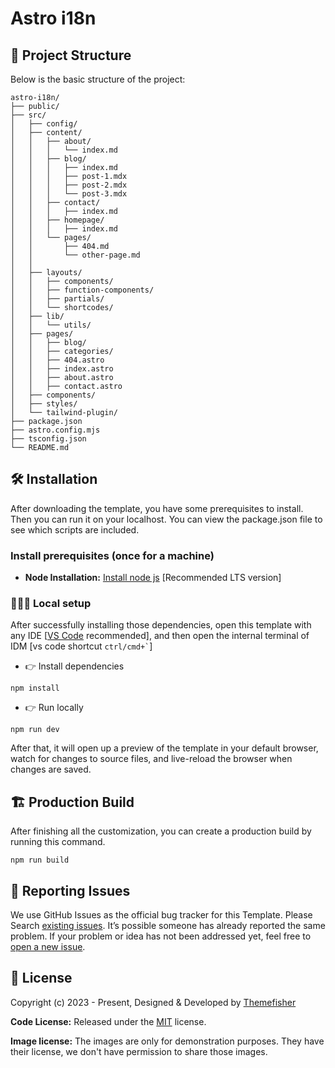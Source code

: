 # Astro i18n

## 📂 Project Structure

Below is the basic structure of the project:

```
astro-i18n/
├── public/
├── src/
│   ├── config/
│   ├── content/
│   │   ├── about/
│   │   │   └── index.md
│   │   ├── blog/
│   │   │   ├── index.md
│   │   │   ├── post-1.mdx
│   │   │   ├── post-2.mdx
│   │   │   └── post-3.mdx
│   │   ├── contact/
│   │   │   ├── index.md
│   │   ├── homepage/
│   │   │   ├── index.md
│   │   └── pages/
│   │       ├── 404.md
│   │       └── other-page.md
│   │
│   ├── layouts/
│   │   ├── components/
│   │   ├── function-components/
│   │   ├── partials/
│   │   └── shortcodes/
│   ├── lib/
│   │   └── utils/
│   ├── pages/
│   │   ├── blog/
│   │   ├── categories/
│   │   ├── 404.astro
│   │   ├── index.astro
│   │   ├── about.astro
│   │   ├── contact.astro
│   ├── components/
│   ├── styles/
│   └── tailwind-plugin/
├── package.json
├── astro.config.mjs
├── tsconfig.json
└── README.md
```

## 🛠️ Installation

After downloading the template, you have some prerequisites to install. Then you can run it on your localhost. You can view the package.json file to see which scripts are included.

### Install prerequisites (once for a machine)

- **Node Installation:** [Install node js](https://nodejs.org/en/download/) [Recommended LTS version]

### 👨🏻‍💻 Local setup

After successfully installing those dependencies, open this template with any IDE [[VS Code](https://code.visualstudio.com/) recommended], and then open the internal terminal of IDM [vs code shortcut <code>ctrl/cmd+\`</code>]

- 👉 Install dependencies

```
npm install
```

- 👉 Run locally

```
npm run dev
```

After that, it will open up a preview of the template in your default browser, watch for changes to source files, and live-reload the browser when changes are saved.

## 🏗️ Production Build

After finishing all the customization, you can create a production build by running this command.

```
npm run build
```

<!-- reporting issue -->

## 🐞 Reporting Issues

We use GitHub Issues as the official bug tracker for this Template. Please Search [existing issues](https://github.com/themefisher/pinwheel-astro/issues). It’s possible someone has already reported the same problem.
If your problem or idea has not been addressed yet, feel free to [open a new issue](https://github.com/themefisher/pinwheel-astro/issues).

<!-- licence -->

## 📝 License

Copyright (c) 2023 - Present, Designed & Developed by [Themefisher](https://themefisher.com)

**Code License:** Released under the [MIT](https://github.com/themefisher/pinwheel-astro/blob/main/LICENSE) license.

**Image license:** The images are only for demonstration purposes. They have their license, we don't have permission to share those images.
